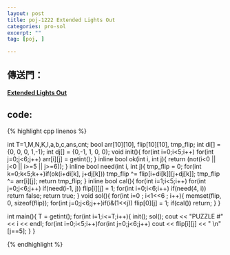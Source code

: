 ```yaml
---
layout: post
title: poj-1222 Extended Lights Out
categories: pro-sol
excerpt: ""
tag: [poj, ]

---
```


## 傳送門：

#### [Extended Lights Out](http://poj.org/problem?id=1222)

## code:

{% highlight cpp linenos %}

int T=1,M,N,K,I,a,b,c,ans,cnt;
bool arr[10][10], flip[10][10], tmp_flip;
int di[] = {0, 0, 0, 1,-1};
int dj[] = {0,-1, 1, 0, 0};
void init(){
  for(int i=0;i<5;i++)
    for(int j=0;j<6;j++)
      arr[i][j] = getint();
}
inline bool ok(int i, int j){
  return (not(i<0 || j<0 || i>=5 || j>=6));
}
inline bool need(int i, int j){
  tmp_flip = 0;
  for(int k=0;k<5;k++)if(ok(i+di[k], j+dj[k]))
    tmp_flip ^= flip[i+di[k]][j+dj[k]];
  tmp_flip ^= arr[i][j];
  return tmp_flip;
}
inline bool cal(){
  for(int i=1;i<5;i++)
    for(int j=0;j<6;j++)
      if(need(i-1, j)) flip[i][j] = 1;
  for(int i=0;i<6;i++) if(need(4, i))
    return false;
  return true;
}
void sol(){
  for(int i=0 ; i<1<<6 ; i++){
    memset(flip, 0, sizeof(flip));
    for(int j=0;j<6;j++)if(i&(1<<j))
      flip[0][j] = 1;
    if(cal()) return;
  }
}

int main(){
  T = getint();
  for(int i=1;i<=T;i++){
    init();
    sol();
    cout << "PUZZLE #" << i << endl;
    for(int i=0;i<5;i++)for(int j=0;j<6;j++)
      cout << flip[i][j] << " \n"[j==5];
  }
}

{% endhighlight %}
